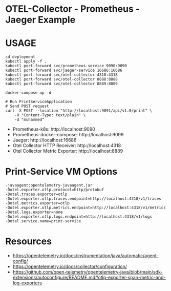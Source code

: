 
# OTEL-Collector - Prometheus - Jaeger Example

# USAGE
```
cd deployment
kubectl apply -f .
kubectl port-forward svc/prometheus-service 9090:9090
kubectl port-forward svc/jaeger-service 16686:16686
kubectl port-forward svc/otel-collector 4318:4318
kubectl port-forward svc/otel-collector 8888:8888
kubectl port-forward svc/otel-collector 8889:8889

docker-compose up -d

# Run PrintServiceApplication
# Send POST request
curl -X POST --location "http://localhost:9091/api/v1.0/print" \
    -H "Content-Type: text/plain" \
    -d "muhammed"
```

* Prometheus-k8s: http://localhost:9090
* Prometheus-docker-compose: http://localhost:9099
* Jaeger: http://localhost:16686
* Otel Collector HTTP Receiver: http://localhost:4318
* Otel Collector Metric Exporter: http://localhost:8889

# Print-Service VM Options 
```
-javaagent:opentelemetry-javaagent.jar
-Dotel.exporter.otlp.protocol=http/protobuf
-Dotel.traces.exporter=otlp
-Dotel.exporter.otlp.traces.endpoint=http://localhost:4318/v1/traces
-Dotel.metrics.exporter=otlp
-Dotel.exporter.otlp.metrics.endpoint=http://localhost:4318/v1/metrics
-Dotel.logs.exporter=none
-Dotel.exporter.otlp.logs.endpoint=http://localhost:4318/v1/logs
-Dotel.service.name=print-service
```

# Resources

* https://opentelemetry.io/docs/instrumentation/java/automatic/agent-config/
* https://opentelemetry.io/docs/collector/configuration/
* https://github.com/open-telemetry/opentelemetry-java/blob/main/sdk-extensions/autoconfigure/README.md#otlp-exporter-span-metric-and-log-exporters